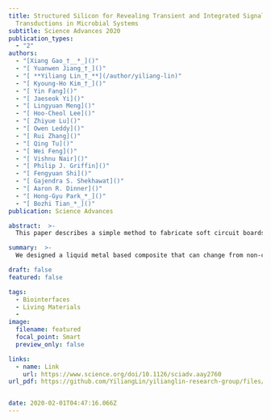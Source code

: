 ```yaml
---
title: Structured Silicon for Revealing Transient and Integrated Signal
  Transductions in Microbial Systems
subtitle: Science Advances 2020
publication_types:
  - "2"
authors:
  - "[Xiang Gao_†__*_]()"
  - "[ Yuanwen Jiang_†_]()"
  - "[ **Yiliang Lin_†_**](/author/yiliang-lin)"
  - "[ Kyoung-Ho Kim_†_]()"
  - "[ Yin Fang]()"
  - "[ Jaeseok Yi]()"
  - "[ Lingyuan Meng]()"
  - "[ Hoo-Cheol Lee]()"
  - "[ Zhiyue Lu]()"
  - "[ Owen Leddy]()"
  - "[ Rui Zhang]()"
  - "[ Qing Tu]()"
  - "[ Wei Feng]()"
  - "[ Vishnu Nair]()"
  - "[ Philip J. Griffin]()"
  - "[ Fengyuan Shi]()"
  - "[ Gajendra S. Shekhawat]()"
  - "[ Aaron R. Dinner]()"
  - "[ Hong-Gyu Park_*_]()"
  - "[ Bozhi Tian_*_]()"
publication: Science Advances

abstract:  >-
  This paper describes a simple method to fabricate soft circuit boards, antennas, and conductive paths composed of liquid metal nanoparticles embedded in an elastomeric matrix. These films of nanoparticles become electrically conductive after applying localized pressure that merges the particles together to form conductive traces. Two concepts motivate this work: (1) The ability to create an analog of circuit boards out of soft materials, which offers a route to connect circuit elements for unconventional electronics and (2) the ability to “draw” antennas to a desired geometry on demand, which is appealing for customizing communication devices on the fly.

summary:  >-
  We designed a liquid metal based composite that can change from non-conductive states to fully conductive states with mechanical pressure. Therefore, we can simply use a pen to create arbitrary conductive circuits on a soft substrate.

draft: false
featured: false

tags:
  - Biointerfaces
  - Living Materials
  - 
image:
  filename: featured
  focal_point: Smart
  preview_only: false

links:
  - name: Link
    url: https://www.science.org/doi/10.1126/sciadv.aay2760
url_pdf: https://github.com/YiliangLin/yilianglin-research-group/files/9957721/Gao.et.al.-.2020.-.Structured.silicon.for.revealing.transient.and.int.pdf


date: 2020-02-01T04:47:16.066Z
---
```

